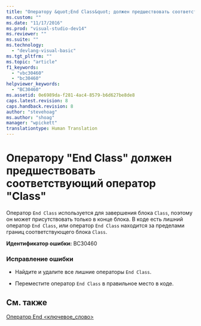 ```yaml
---
title: "Оператору &quot;End Class&quot; должен предшествовать соответствующий оператор &quot;Class&quot; | Microsoft Docs"
ms.custom: ""
ms.date: "11/17/2016"
ms.prod: "visual-studio-dev14"
ms.reviewer: ""
ms.suite: ""
ms.technology: 
  - "devlang-visual-basic"
ms.tgt_pltfrm: ""
ms.topic: "article"
f1_keywords: 
  - "vbc30460"
  - "bc30460"
helpviewer_keywords: 
  - "BC30460"
ms.assetid: 0e6989da-f281-4ac4-8579-b6d627be8de8
caps.latest.revision: 8
caps.handback.revision: 8
author: "stevehoag"
ms.author: "shoag"
manager: "wpickett"
translationtype: Human Translation
---
```

# Оператору &quot;End Class&quot; должен предшествовать соответствующий оператор &quot;Class&quot;
Оператор `End Class` используется для завершения блока `Class`, поэтому он может присутствовать только в конце блока. В коде есть лишний оператор `End Class`, или оператор `End Class` находится за пределами границ соответствующего блока `Class`.  
  
 **Идентификатор ошибки:** BC30460  
  
### Исправление ошибки  
  
-   Найдите и удалите все лишние операторы `End Class`.  
  
-   Переместите оператор `End Class` в правильное место в коде.  
  
## См. также  
 [Оператор End \<ключевое\_слово\>](../../visual-basic/language-reference/statements/end-keyword-statement.md)